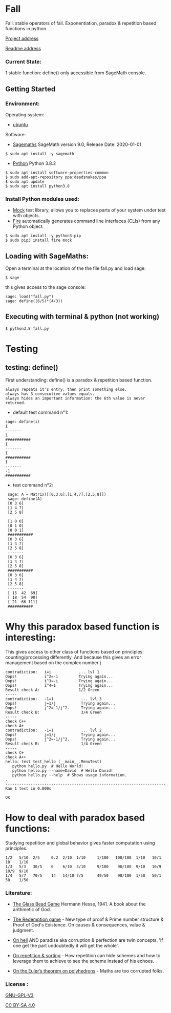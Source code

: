 # Fall

Fall: stable operators of fall.
Exponentiation, paradox & repetition based functions in python.

[Project address](https://github.com/bourinus/Fall) 

[Readme address](https://github.com/bourinus/Fall/blob/master/readme.md)

### Current State: 
1 stable function: define() only accessible from SageMath console.

## Getting Started

### Environment:

 Operating system: 
 * [ubuntu](https://ubuntu.com/download)

 Software:  
 * [Sagemaths](https://www.sagemath.org/)	 SageMath version 9.0, Release Date: 2020-01-01 

 ```
 $ sudo apt install -y sagemath
 ```

 * [Python](https://www.python.org/downloads/release/python-382/) 	Python 3.8.2
 ```
 $ sudo apt install software-properties-common
 $ sudo add-apt-repository ppa:deadsnakes/ppa
 $ sudo apt update
 $ sudo apt install python3.8
 ``` 

### Install Python modules used:
 * [Mock](https://pypi.org/project/mock/) test library, allows you to replaces parts of your system under test with objects.
 * [Fire](https://github.com/google/python-fire)  automatically generates command line interfaces (CLIs) from any Python object.

 ```
 $ sudo apt install -y python3-pip
 $ sudo pip3 install fire mock
 ```

## Loading with SageMaths:
Open a terminal at the location of the the file fall.py and load sage:

```
$ sage
```
this gives access to the sage console:
```
sage: load("fall.py")  
sage: define((6/5)*(4/3)) 
```
## Executing with terminal & python (not working)
```
$ python3.8 fall.py
```

# Testing

## testing: define()

First understanding:
define() is a paradox & repetition based function.
```
always repeats it's entry, then print something else.
always has 3 consecutive values equals.
always hides an important information: the 6th value is never returned.
```
* default test command n°1: 
```
sage: define(i)                            
I
-------
1
###########
I
-------
I
###########
I
-------
-1
###########
```
* test command n°2: 
```
 sage: A = Matrix([[0,3,6],[1,4,7],[2,5,8]])
 sage: define(A)
 [0 3 6]
 [1 4 7]
 [2 5 8]
 -------
 [1 0 0]
 [0 1 0]
 [0 0 1]
 ###########
 [0 3 6]
 [1 4 7]
 [2 5 8]
 -------
 [0 3 6]
 [1 4 7]
 [2 5 8]
 ###########
 [0 3 6]
 [1 4 7]
 [2 5 8]
 -------
 [ 15  42  69]
 [ 18  54  90]
 [ 21  66 111]
 ###########
```


# Why this paradox based function is interesting:
 
 This gives access to other class of functions based on principles: counting/processing differently.
 And because this gives an error management based on the complex number j
 ```
 contradiction:   i=i            ... lvl 1
 Oops!            i^2=-1         Trying again...
 Oops!            i^3=-i         Trying again...
 Oops!            i^4=1          Trying again...
 Result check A:                 1/2 Green
 -----
 contradiction:   -1=1            ... lvl 3
 Oops!            j=1/j           Trying again...
 Oops!            j^2=-1/j^2.     Trying again...
 Result check B:                  3/4 Green
 -----
 check C++
 check A+
 contradiction:   -1=1            ... lvl 2
 Oops!            j=1/j           Trying again...
 Oops!            j^2=-1/j^2.     Trying again...
 Result check B:                  1/4 Green
 -----
 check C+
 check A++
 hello: test test_hello (__main__.MenuTest)
 	python hello.py  # Hello World!
 	python hello.py --name=David  # Hello David!
 	python hello.py --help  # Shows usage information.
 .
 ----------------------------------------------------------------------
 Ran 1 test in 0.000s
 
 OK
 ```

# How to deal with paradox based functions:
  Studying repetition and global behavior gives faster computation using principles.
   
 ```
 1/2   5/10  2/5     0.2  2/10  1/10     1/100   100/100  1/10   10/1   10    1/10
 1/3   5/3   30/5    6    6/10  3/10     9/100    90/100  9/10   10/9   10/9  9/10
 1/4   5/7   70/5    14   14/10 7/5      49/50    98/100  1/50   50/1   50    1/50
 ```


### Literature:
 * [The Glass Bead Game](https://en.wikipedia.org/wiki/The_Glass_Bead_Game) Hermann Hesse, 1941. A book about the arithmetic of God.

 * [The Redemption game](https://github.com/bourinus/Fall/blob/master/doc/txt%20in%20progress/work_david.txt) - New type of proof & Prime number structure & Proof of God's Existence. 
 On causes & consequences, value & judgment. 

 * [On hell](https://github.com/bourinus/Fall/blob/master/doc/txt%20in%20progress/On%20hell.txt) AND paradise aka corruption & perfection are twin concepts.
 'if one get the part undoubtedly it will get the  whole'. 

 * [On repetition & sorting](https://github.com/bourinus/Fall/blob/master/doc/txt%20in%20progress/structure.txt) - How repetition can hide schemes and how to leverage them to achieve to see the scheme instead of his echoes.

 * [On the Euler’s theorem on polyhedrons](https://github.com/bourinus/Fall/blob/master/doc/txt%20in%20progress/On%20Euler%20%26%20polyhedrons.txt) - Maths are too corrupted folks.

### License :

 [GNU-GPL-V3](https://www.gnu.org/licenses/gpl-3.0.fr.html) 

 [CC BY-SA 4.0](https://creativecommons.org/licenses/by-sa/4.0/) 

  
